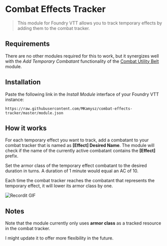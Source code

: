 # Combat Effects Tracker

> This module for Foundry VTT allows you to track temporary effects by adding them to the combat tracker. 

## Requirements

There are no other modules required for this to work, but it synergizes well with the *Add Temporary Combatant* functionality of the <a href="https://github.com/death-save/combat-utility-belt">Combat Utility Belt</a> module.

## Installation

Paste the following link in the *Install Module* interface of your Foundry VTT instance:

```
https://raw.githubusercontent.com/MKamysz/combat-effects-tracker/master/module.json
```

## How it works

For each temporary effect you want to track, add a combatant to your combat tracker that is named as __[Effect] Desired Name__. The module will check if the name of the currently active combatant contains the __[Effect]__ prefix.

Set the armor class of the temporary effect combatant to the desired duration in turns. A duration of 1 minute would equal an AC of 10.

Each time the combat tracker reaches the combatant that represents the temporary effect, it will lower its armor class by one.

![Recordit GIF](http://g.recordit.co/IeyCCcFGGt.gif)

## Notes

Note that the module currently only uses __armor class__ as a tracked resource in the combat tracker.

I might update it to offer more flexibility in the future.